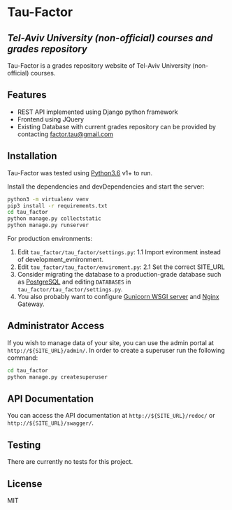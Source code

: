 # Tau-Factor
## _Tel-Aviv University (non-official) courses and grades repository_

Tau-Factor is a grades repository website of Tel-Aviv University (non-official) courses.


## Features

- REST API implemented using Django python framework
- Frontend using JQuery
- Existing Database with current grades repository can be provided by contacting <factor.tau@gmail.com>

## Installation

Tau-Factor was tested using [Python3.6](https://www.python.org/downloads/release/python-3613/) v1+ to run.

Install the dependencies and devDependencies and start the server:

```sh
python3 -m virtualenv venv
pip3 install -r requirements.txt
cd tau_factor
python manage.py collectstatic
python manage.py runserver
```

For production environments:
1. Edit ```tau_factor/tau_factor/settings.py```:
1.1 Import evironment instead of development_evnironment.
2. Edit ```tau_factor/tau_factor/enviroment.py```:
2.1 Set the correct SITE_URL
3. Consider migrating the database to a production-grade database such as [PostgreSQL](https://www.postgresql.org/) and editing ```DATABASES``` in ```tau_factor/tau_factor/settings.py```.
4. You also probably want to configure [Gunicorn WSGI server](https://gunicorn.org/) and [Nginx](https://www.nginx.com/) Gateway.

## Administrator Access

If you wish to manage data of your site, you can use the admin portal at
```http://${SITE_URL}/admin/```.
In order to create a superuser run the following command:
```sh
cd tau_factor
python manage.py createsuperuser
```

## API Documentation

You can access the API documentation at ```http://${SITE_URL}/redoc/``` or ```http://${SITE_URL}/swagger/```.

## Testing

There are currently no tests for this project.

## License

MIT
